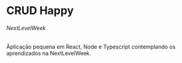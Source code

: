 # CRUD Happy
###### NextLevelWeek
Ãplicação pequena em React, Node e Typescript contemplando os aprendizados na NextLevelWeek.
